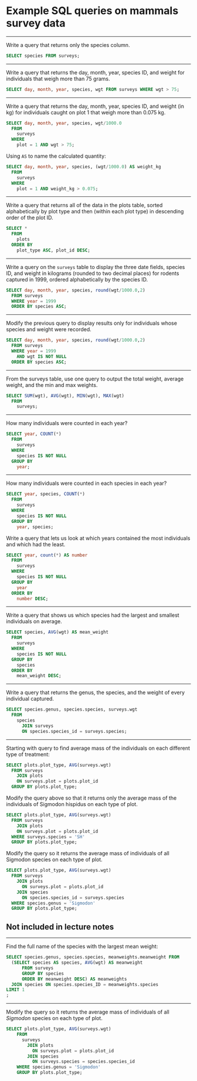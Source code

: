Example SQL queries on mammals survey data
==========================================

---

Write a query that returns only the species column.

```sql
SELECT species FROM surveys;
```

---

Write a query that returns the day, month, year, species ID, and
weight for individuals that weigh more than 75 grams.

```sql
SELECT day, month, year, species, wgt FROM surveys WHERE wgt > 75;
```

---

Write a query that returns the day, month, year, species ID, and
weight (in kg) for individuals caught on plot 1 that weigh more than 0.075 kg.

```sql
SELECT day, month, year, species, wgt/1000.0 
  FROM
    surveys
  WHERE
    plot = 1 AND wgt > 75;
```

Using ```AS``` to name the calculated quantity:

```sql
SELECT day, month, year, species, (wgt/1000.0) AS weight_kg
  FROM
    surveys
  WHERE
    plot = 1 AND weight_kg > 0.075;
```

---

Write a query that returns all of the data in the plots table, sorted
alphabetically by plot type and then (within each plot type) in descending
order of the plot ID.

```sql
SELECT *
  FROM
    plots
  ORDER BY
    plot_type ASC, plot_id DESC;
```

---

Write a query on the `surveys` table to display the three date fields,
species ID, and weight in kilograms (rounded to two 
decimal places) for rodents captured in 1999, ordered alphabetically by 
the species ID.

```sql
SELECT day, month, year, species, round(wgt/1000.0,2)
  FROM surveys
  WHERE year = 1999
  ORDER BY species ASC;
```

---

Modify the previous query to display results only for individuals whose species and weight
were recorded.

```sql
SELECT day, month, year, species, round(wgt/1000.0,2)
  FROM surveys
  WHERE year = 1999
    AND wgt IS NOT NULL
  ORDER BY species ASC;
```

---

From the surveys table, use one query to output the total weight, average weight, and the min and max weights.

```sql
SELECT SUM(wgt), AVG(wgt), MIN(wgt), MAX(wgt)
  FROM
    surveys;
```

---

How many individuals were counted in each year?

```sql
SELECT year, COUNT(*)
  FROM
    surveys
  WHERE
    species IS NOT NULL
  GROUP BY
    year;
```

---

How many individuals were counted in each species in each year?

```sql
SELECT year, species, COUNT(*)
  FROM
    surveys
  WHERE
    species IS NOT NULL
  GROUP BY
    year, species;
```

Write a query that lets us look at which years contained the most individuals and which had the least.

```sql
SELECT year, count(*) AS number
  FROM
    surveys
  WHERE
    species IS NOT NULL
  GROUP BY
    year
  ORDER BY
    number DESC;
```

---

Write a query that shows us which species had the largest and smallest individuals on average.

```sql
SELECT species, AVG(wgt) AS mean_weight
  FROM
    surveys
  WHERE
    species IS NOT NULL
  GROUP BY
    species
  ORDER BY
    mean_weight DESC;
```

---

Write a query that returns the genus, the species, and the weight of every individual captured.

```sql
SELECT species.genus, species.species, surveys.wgt
  FROM
    species
      JOIN surveys
      ON species.species_id = surveys.species;
```

---

Starting with query to find average mass of the individuals on each different type of treatment:

```sql
SELECT plots.plot_type, AVG(surveys.wgt)
  FROM surveys
    JOIN plots
    ON surveys.plot = plots.plot_id
  GROUP BY plots.plot_type;
```

Modify the query above so that it returns only the average mass of the individuals of Sigmodon hispidus on each type of plot.

```sql
SELECT plots.plot_type, AVG(surveys.wgt)
  FROM surveys
    JOIN plots
    ON surveys.plot = plots.plot_id
  WHERE surveys.species = 'SH'
  GROUP BY plots.plot_type;
```

Modify the query so it returns the average mass of individuals of all Sigmodon species on each type of plot.

```sql
SELECT plots.plot_type, AVG(surveys.wgt)
  FROM surveys
    JOIN plots
      ON surveys.plot = plots.plot_id
    JOIN species
      ON species.species_id = surveys.species
  WHERE species.genus = 'Sigmodon'
  GROUP BY plots.plot_type;
```

Not included in lecture notes
-----------------------------

---

Find the full name of the species with the largest mean weight:

```sql
SELECT species.genus, species.species, meanweights.meanweight FROM 
  (SELECT species AS species, AVG(wgt) AS meanweight
      FROM surveys
      GROUP BY species
      ORDER BY meanweight DESC) AS meanweights
  JOIN species ON species.species_ID = meanweights.species
LIMIT 1
;
```

---

Modify the query so it returns the average mass of individuals of all *Sigmodon* species
on each type of plot.

```sql
SELECT plots.plot_type, AVG(surveys.wgt)
    FROM 
      surveys
        JOIN plots
          ON surveys.plot = plots.plot_id
        JOIN species
          ON surveys.species = species.species_id
    WHERE species.genus = 'Sigmodon'
    GROUP BY plots.plot_type;
```

